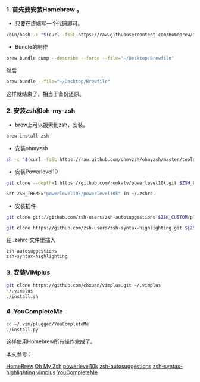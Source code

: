 ### 1. 首先要安装Homebrew 。
* 只要在终端写一个代码即可。  
```bash
/bin/bash -c "$(curl -fsSL https://raw.githubusercontent.com/Homebrew/install/HEAD/install.sh)"
```
* Bundle的制作
```bash
brew bundle dump --describe --force --file="~/Desktop/Brewfile"
```
然后
```bash
brew bundle --file="~/Desktop/Brewfile"
```
这样就结束了，相当于备份还原。

### 2. 安装zsh和oh-my-zsh
* brew上可以搜索到zsh，安装。
```bash
brew install zsh
```
* 安装ohmyzsh
```bash
sh -c "$(curl -fsSL https://raw.github.com/ohmyzsh/ohmyzsh/master/tools/install.sh)"
```
* 安装Powerlevel10

```bash
git clone --depth=1 https://github.com/romkatv/powerlevel10k.git $ZSH_CUSTOM/themes/powerlevel10k

Set ZSH_THEME="powerlevel10k/powerlevel10k" in ~/.zshrc.
```

* 安装插件

```bash
git clone git://github.com/zsh-users/zsh-autosuggestions $ZSH_CUSTOM/plugins/zsh-autosuggestions

git clone https://github.com/zsh-users/zsh-syntax-highlighting.git ${ZSH_CUSTOM:-~/.oh-my-zsh/custom}/plugins/zsh-syntax-highlighting
```

在 .zshrc 文件里插入

```
zsh-autosuggestions
zsh-syntax-highlighting
```
### 3. 安装VIMplus
```bash
git clone https://github.com/chxuan/vimplus.git ~/.vimplus
~/.vimplus
./install.sh
```
### 4. YouCompleteMe

```bash
cd ~/.vim/plugged/YouCompleteMe
./install.py
```
这样使用Homebrew所有操作完成了。



本文参考：

[HomeBrew](https://brew.sh)  [Oh My Zsh](https://ohmyz.sh) [powerlevel10k](https://github.com/romkatv/powerlevel10k) [zsh-autosuggestions](https://github.com/zsh-users/zsh-autosuggestions) [zsh-syntax-highlighting](https://github.com/zsh-users/zsh-syntax-highlighting) [vimplus](https://github.com/chxuan/vimplus) [YouCompleteMe](https://github.com/ycm-core/YouCompleteMe) 